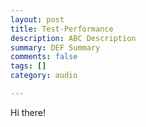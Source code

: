 ```yaml
---
layout: post
title: Test-Performance
description: ABC Description
summary: DEF Summary
comments: false
tags: []
category: audio

---
```

Hi there!